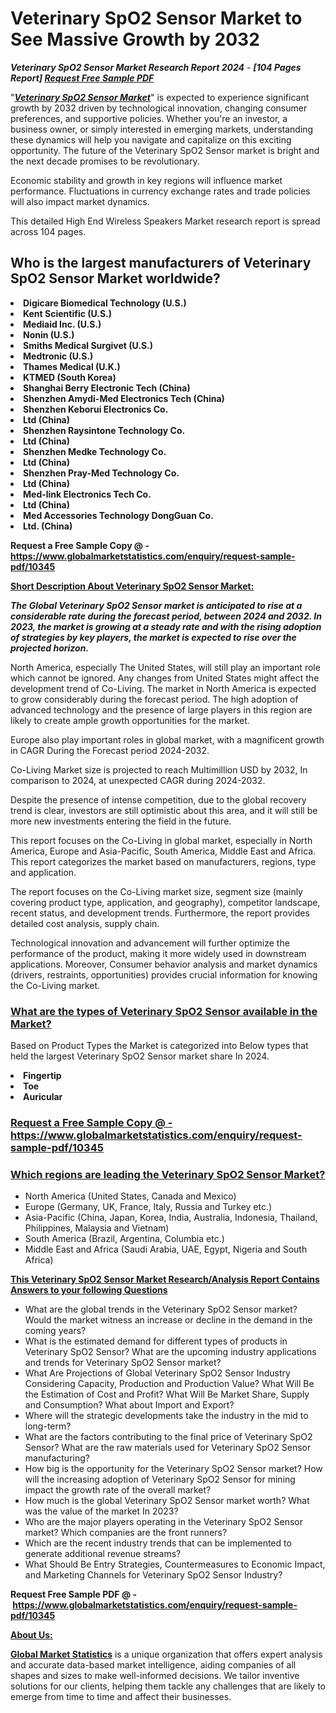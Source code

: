 <h1>Veterinary SpO2 Sensor Market to See Massive Growth by 2032</h1><p><em><strong>Veterinary SpO2 Sensor Market Research Report 2024</strong></em>&nbsp;-&nbsp;<em><strong>[104 Pages Report] </strong></em><em><strong><a href="https://www.globalmarketstatistics.com/enquiry/request-sample-pdf/10345">Request Free Sample PDF</a></strong></em></p><p>"<a style="font-style: italic; font-weight: bold;" href="https://www.globalmarketstatistics.com/market-reports/veterinary-spo2-sensor-market-10345">Veterinary SpO2 Sensor Market</a>" is expected to experience significant growth by 2032 driven by technological innovation, changing consumer preferences, and supportive policies. Whether you're an investor, a business owner, or simply interested in emerging markets, understanding these dynamics will help you navigate and capitalize on this exciting opportunity. The future of the&nbsp;Veterinary SpO2 Sensor market is bright and the next decade promises to be revolutionary.</p><p>Economic stability and growth in key regions will influence market performance. Fluctuations in currency exchange rates and trade policies will also impact market dynamics.</p><p>This detailed&nbsp;High End Wireless Speakers Market research report is spread across 104 pages.</p><h2><strong>Who is the largest manufacturers of Veterinary SpO2 Sensor Market worldwide?</strong></h2><p><strong><li>Digicare Biomedical Technology (U.S.)<li>Kent Scientific (U.S.)<li>Mediaid Inc. (U.S.)<li>Nonin (U.S.)<li>Smiths Medical Surgivet (U.S.)<li>Medtronic (U.S.)<li>Thames Medical (U.K.)<li>KTMED (South Korea)<li>Shanghai Berry Electronic Tech (China)<li>Shenzhen Amydi-Med Electronics Tech (China)<li>Shenzhen Keborui Electronics Co.<li>Ltd (China)<li>Shenzhen Raysintone Technology Co.<li>Ltd (China)<li>Shenzhen Medke Technology Co.<li>Ltd (China)<li>Shenzhen Pray-Med Technology Co.<li>Ltd (China)<li>Med-link Electronics Tech Co.<li>Ltd (China)<li>Med Accessories Technology DongGuan Co.<li>Ltd. (China)</strong></p><p><strong>Request a Free Sample Copy @ - <a href="https://www.globalmarketstatistics.com/enquiry/request-sample-pdf/10345">https://www.globalmarketstatistics.com/enquiry/request-sample-pdf/10345</a></strong></p><p><strong><u>Short Description About Veterinary SpO2 Sensor Market:</u></strong></p><p><strong><em>The Global Veterinary SpO2 Sensor market is anticipated to rise at a considerable rate during the forecast period, between 2024 and 2032. In 2023, the market is growing at a steady rate and with the rising adoption of strategies by key players, the market is expected to rise over the projected horizon.</em></strong></p><p>North America, especially The United States, will still play an important role which cannot be ignored. Any changes from United States might affect the development trend of Co-Living. The market in North America is expected to grow considerably during the forecast period. The high adoption of advanced technology and the presence of large players in this region are likely to create ample growth opportunities for the market.</p><p>Europe also play important roles in global market, with a magnificent growth in CAGR During the Forecast period 2024-2032.</p><p>Co-Living Market size is projected to reach Multimillion USD by 2032, In comparison to 2024, at unexpected CAGR during 2024-2032.</p><p>Despite the presence of intense competition, due to the global recovery trend is clear, investors are still optimistic about this area, and it will still be more new investments entering the field in the future.</p><p>This report focuses on the Co-Living in global market, especially in North America, Europe and Asia-Pacific, South America, Middle East and Africa. This report categorizes the market based on manufacturers, regions, type and application.</p><p>The report focuses on the Co-Living market size, segment size (mainly covering product type, application, and geography), competitor landscape, recent status, and development trends. Furthermore, the report provides detailed cost analysis, supply chain.</p><p>Technological innovation and advancement will further optimize the performance of the product, making it more widely used in downstream applications. Moreover, Consumer behavior analysis and market dynamics (drivers, restraints, opportunities) provides crucial information for knowing the Co-Living market.</p><h3 class="rank-math-question "><span style="text-decoration: underline;">What are the types of Veterinary SpO2 Sensor available in the Market?</span></h3><p>Based on Product Types the Market is categorized into Below types that held the largest Veterinary SpO2 Sensor market share In 2024.</p><p><strong><li>Fingertip<li>Toe<li>Auricular</strong></p><h3 class="rank-math-question "><span style="text-decoration: underline;">Request a Free Sample Copy @ - <a href="https://www.globalmarketstatistics.com/enquiry/request-sample-pdf/10345">https://www.globalmarketstatistics.com/enquiry/request-sample-pdf/10345</a></span></h3><h3 class="rank-math-question "><span style="text-decoration: underline;">Which regions are leading the Veterinary SpO2 Sensor Market?</span></h3><ul><li>North America (United States, Canada and Mexico)</li><li>Europe (Germany, UK, France, Italy, Russia and Turkey etc.)</li><li>Asia-Pacific (China, Japan, Korea, India, Australia, Indonesia, Thailand, Philippines, Malaysia and Vietnam)</li><li>South America (Brazil, Argentina, Columbia etc.)</li><li>Middle East and Africa (Saudi Arabia, UAE, Egypt, Nigeria and South Africa)</li></ul><p><strong><u>This Veterinary SpO2 Sensor Market Research/Analysis Report Contains Answers to your following Questions</u></strong></p><ul><li>What are the global trends in the Veterinary SpO2 Sensor market? Would the market witness an increase or decline in the demand in the coming years?</li><li>What is the estimated demand for different types of products in Veterinary SpO2 Sensor? What are the upcoming industry applications and trends for Veterinary SpO2 Sensor market?</li><li>What Are Projections of Global Veterinary SpO2 Sensor Industry Considering Capacity, Production and Production Value? What Will Be the Estimation of Cost and Profit? What Will Be Market Share, Supply and Consumption? What about Import and Export?</li><li>Where will the strategic developments take the industry in the mid to long-term?</li><li>What are the factors contributing to the final price of Veterinary SpO2 Sensor? What are the raw materials used for Veterinary SpO2 Sensor manufacturing?</li><li>How big is the opportunity for the Veterinary SpO2 Sensor market? How will the increasing adoption of Veterinary SpO2 Sensor for mining impact the growth rate of the overall market?</li><li>How much is the global Veterinary SpO2 Sensor market worth? What was the value of the market In 2023?</li><li>Who are the major players operating in the Veterinary SpO2 Sensor market? Which companies are the front runners?</li><li>Which are the recent industry trends that can be implemented to generate additional revenue streams?</li><li>What Should Be Entry Strategies, Countermeasures to Economic Impact, and Marketing Channels for Veterinary SpO2 Sensor Industry?</li></ul><p><strong>Request Free Sample PDF @ -&nbsp;<a href="https://www.globalmarketstatistics.com/enquiry/request-sample-pdf/10345">https://www.globalmarketstatistics.com/enquiry/request-sample-pdf/10345</a></strong></p><p><strong><u>About Us:</u></strong></p><p><strong><a href="https://www.globalmarketstatistics.com/">Global Market Statistics</a></strong> is a unique organization that offers expert analysis and accurate data-based market intelligence, aiding companies of all shapes and sizes to make well-informed decisions. We tailor inventive solutions for our clients, helping them tackle any challenges that are likely to emerge from time to time and affect their businesses.</p>
